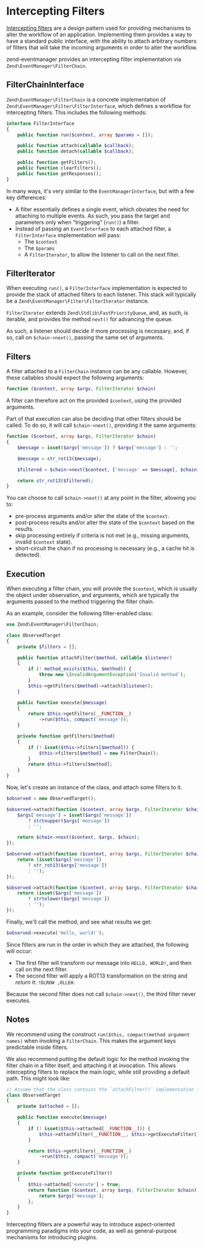 # Intercepting Filters

[Intercepting filters](https://en.wikipedia.org/wiki/Interceptor_pattern) are a
design pattern used for providing mechanisms to alter the workflow of an
application. Implementing them provides a way to have a standard public
interface, with the ability to attach arbitrary numbers of filters that will
take the incoming arguments in order to alter the workflow.

zend-eventmanager provides an intercepting filter implementation via
`Zend\EventManager\FilterChain`.

## FilterChainInterface

`Zend\EventManager\FilterChain` is a concrete implementation of
`Zend\EventManager\Filter\FilterInterface`, which defines a workflow for
intercepting filters. This includes the following methods:

```php
interface FilterInterface
{
    public function run($context, array $params = []);

    public function attach(callable $callback);
    public function detach(callable $callback);

    public function getFilters();
    public function clearFilters();
    public function getResponses();
}
```

In many ways, it's very similar to the `EventManagerInterface`, but with a few
key differences:

- A filter essentially defines a single event, which obviates the need for
  attaching to multiple events. As such, you pass the target and parameters only
  when "triggering" (`run()`) a filter.
- Instead of passing an `EventInterface` to each attached filter, a
  `FilterInterface` implementation will pass:
  - The `$context`
  - The `$params`
  - A `FilterIterator`, to allow the listener to call on the next filter.

## FilterIterator

When executing `run()`, a `FilterInterface` implementation is expected to
provide the stack of attached filters to each listener. This stack will
typically be a `Zend\EventManager\Filter\FilterIterator` instance.

`FilterIterator` extends `Zend\Stdlib\FastPriorityQueue`, and, as such, is
iterable, and provides the method `next()` for advancing the queue. 

As such, a listener should decide if more processing is necessary, and, if so,
call on `$chain->next()`, passing the same set of arguments.

## Filters

A filter attached to a `FilterChain` instance can be any callable. However,
these callables should expect the following arguments:

```php
function ($context, array $argv, FilterIterator $chain)
```

A filter can therefore act on the provided `$context`, using the provided
arguments.

Part of that execution can also be deciding that other filters should be called.
To do so, it will call `$chain->next()`, providing it the same arguments:

```php
function ($context, array $argv, FilterIterator $chain)
{
    $message = isset($argv['message']) ? $argv['message'] : '';

    $message = str_rot13($message);

    $filtered = $chain->next($context, ['message' => $message], $chain);

    return str_rot13($filtered);
}
```

You can choose to call `$chain->next()` at any point in the filter, allowing you
to:

- pre-process arguments and/or alter the state of the `$context`.
- post-process results and/or alter the state of the `$context` based on the
  results.
- skip processing entirely if criteria is not met (e.g., missing arguments,
  invalid `$context` state).
- short-circuit the chain if no processing is necessary (e.g., a cache hit is
  detected).

## Execution

When executing a filter chain, you will provide the `$context`, which is usually
the object under observation, and arguments, which are typically the arguments
passed to the method triggering the filter chain.

As an example, consider the following filter-enabled class:

```php
use Zend\EventManager\FilterChain;

class ObservedTarget
{
    private $filters = [];

    public function attachFilter($method, callable $listener)
    {
        if (! method_exists($this, $method)) {
            throw new \InvalidArgumentException('Invalid method');
        }
        $this->getFilters($method)->attach($listener);
    }

    public function execute($message)
    {
        return $this->getFilters(__FUNCTION__)
            ->run($this, compact('message'));
    }

    private function getFilters($method)
    {
        if (! isset($this->filters[$method])) {
            $this->filters[$method] = new FilterChain();
        }
        return $this->filters[$method];
    }
}
```

Now, let's create an instance of the class, and attach some filters to it.

```php
$observed = new ObservedTarget();

$observed->attach(function ($context, array $args, FilterIterator $chain) {
    $args['message'] = isset($args['message'])
        ? strtoupper($args['message'])
        : '';

    return $chain->next($context, $args, $chain);
});

$observed->attach(function ($context, array $args, FilterIterator $chain) {
    return (isset($args['message'])
        ? str_rot13($args['message'])
        : '');
});

$observed->attach(function ($context, array $args, FilterIterator $chain) {
    return (isset($args['message'])
        ? strtolower($args['message'])
        : '');
});
```

Finally, we'll call the method, and see what results we get:

```php
$observed->execute('Hello, world!');
```

Since filters are run in the order in which they are attached, the following
will occur:

- The first filter will transform our message into `HELLO, WORLD!`, and then
  call on the next filter.
- The second filter will apply a ROT13 transformation on the string and *return*
  it: `!DLROW ,OLLEH`.

Because the second filter does not call `$chain->next()`, the third filter never
executes.

## Notes

We recommend using the construct `run($this, compact(method argument names)`
when invoking a `FilterChain`. This makes the argument keys predictable inside
filters.

We also recommend putting the default logic for the method invoking the filter
chain in a filter itself, and attaching it at invocation. This allows
intercepting filters to replace the main logic, while still providing a default
path. This might look like:

```php
// Assume that the class contains the `attachFilter()` implementation from above.
class ObservedTarget
{
    private $attached = [];

    public function execute($message)
    {
        if (! isset($this->attached[__FUNCTION__])) {
            $this->attachFilter(__FUNCTION__, $this->getExecuteFilter();
        }

        return $this->getFilters(__FUNCTION__)
            ->run($this, compact('message'));
    }

    private function getExecuteFilter()
    {
        $this->attached['execute'] = true;
        return function ($context, array $args, FilterIterator $chain) {
            return $args['message'];
        };
    }
}
```

Intercepting filters are a powerful way to introduce aspect-oriented programming
paradigms into your code, as well as general-purpose mechanisms for introducing
plugins.
